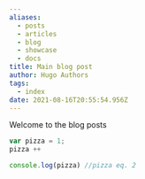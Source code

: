 ```yaml
---
aliases:
  - posts
  - articles
  - blog
  - showcase
  - docs
title: Main blog post
author: Hugo Authors
tags:
  - index
date: 2021-08-16T20:55:54.956Z
---
```

Welcome to the blog posts

```javascript
var pizza = 1;
pizza ++

console.log(pizza) //pizza eq. 2
```